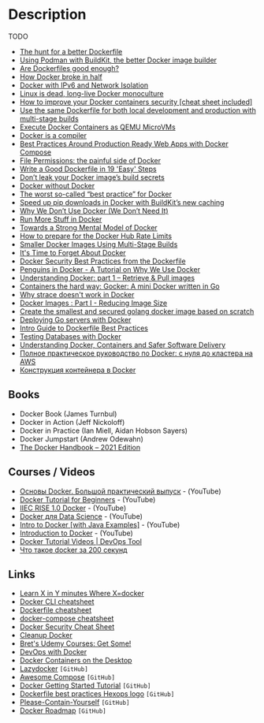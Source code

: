 # Description

TODO


- [The hunt for a better Dockerfile](https://matduggan.com/the-hunt-for-a-better-dockerfile/)
- [Using Podman with BuildKit, the better Docker image builder](https://pythonspeed.com/articles/podman-buildkit/)
- [Are Dockerfiles good enough?](https://matduggan.com/are-dockerfiles-good-enough/)
- [How Docker broke in half](https://www.infoworld.com/article/3632142/how-docker-broke-in-half.html)
- [Docker with IPv6 and Network Isolation](https://battlepenguin.com/tech/docker-with-ipv6-and-network-isolation/)
- [Linux is dead, long-live Docker monoculture](https://antranigv.am/weblog_en/posts/2021-08-13-13-37/)
- [How to improve your Docker containers security [cheat sheet included]](https://blog.gitguardian.com/how-to-improve-your-docker-containers-security-cheat-sheet/)
- [Use the same Dockerfile for both local development and production with multi-stage builds](https://blog.atulr.com/docker-local-production-image/)
- [Execute Docker Containers as QEMU MicroVMs](https://mergeboard.com/blog/2-qemu-microvm-docker/)
- [Docker is a compiler](https://matt-rickard.com/docker-is-a-compiler/)
- [Best Practices Around Production Ready Web Apps with Docker Compose](https://nickjanetakis.com/blog/best-practices-around-production-ready-web-apps-with-docker-compose)
- [File Permissions: the painful side of Docker](https://blog.gougousis.net/file-permissions-the-painful-side-of-docker/)
- [Write a Good Dockerfile in 19 'Easy' Steps](https://jkutner.github.io/2021/04/26/write-good-dockerfile.html)
- [Don’t leak your Docker image’s build secrets](https://pythonspeed.com/articles/docker-build-secrets/)
- [Docker without Docker](https://fly.io/blog/docker-without-docker/)
- [The worst so-called “best practice” for Docker](https://pythonspeed.com/articles/security-updates-in-docker/)
- [Speed up pip downloads in Docker with BuildKit’s new caching](https://pythonspeed.com/articles/docker-cache-pip-downloads/)
- [Why We Don’t Use Docker (We Don’t Need It)](https://lobste.rs/s/dsk7m1/why_we_don_t_use_docker_we_don_t_need_it)
- [Run More Stuff in Docker](https://jonathan.bergknoff.com/journal/run-more-stuff-in-docker/)
- [Towards a Strong Mental Model of Docker](https://blog.andrewray.me/towards-a-strong-mental-model-of-docker/)
- [How to prepare for the Docker Hub Rate Limits](https://inlets.dev/blog/2020/10/29/preparing-docker-hub-rate-limits.html)
- [Smaller Docker Images Using Multi-Stage Builds](https://codesalad.dev/blog/smaller-docker-images-using-multi-stage-builds-8)
- [It's Time to Forget About Docker](https://martinheinz.dev/blog/35)
- [Docker Security Best Practices from the Dockerfile](https://cloudberry.engineering/article/dockerfile-security-best-practices/)
- [Penguins in Docker - A Tutorial on Why We Use Docker](https://www.ezzeddinabdullah.com/posts/penguins-in-docker-a-tutorial-on-why-we-use-docker)
- [Understanding Docker: part 1 – Retrieve & Pull images](https://dev.to/aurelievache/understanding-docker-part-1-retrieve-pull-images-3ccn)
- [Containers the hard way: Gocker: A mini Docker written in Go](https://unixism.net/2020/06/containers-the-hard-way-gocker-a-mini-docker-written-in-go/)
- [Why strace doesn't work in Docker](https://jvns.ca/blog/2020/04/29/why-strace-doesnt-work-in-docker/)
- [Docker Images : Part I - Reducing Image Size](https://www.ardanlabs.com/blog/2020/02/docker-images-part1-reducing-image-size.html)
- [Create the smallest and secured golang docker image based on scratch](https://chemidy.medium.com/create-the-smallest-and-secured-golang-docker-image-based-on-scratch-4752223b7324)
- [Deploying Go servers with Docker](https://go.dev/blog/docker)
- [Intro Guide to Dockerfile Best Practices](https://www.docker.com/blog/intro-guide-to-dockerfile-best-practices/)
- [Testing Databases with Docker](https://ericchiang.github.io/post/testing-dbs-with-docker/)
- [Understanding Docker, Containers and Safer Software Delivery](https://www.sitepoint.com/docker-containers-software-delivery/)
- [Полное практическое руководство по Docker: с нуля до кластера на AWS](https://habr.com/ru/post/310460/)
- [Конструкция контейнера в Docker](https://nuancesprog.ru/p/14698/)


## Books

- Docker Book (James Turnbul)
- Docker in Action (Jeff Nickoloff)
- Docker in Practice (Ian Miell, Aidan Hobson Sayers)
- Docker Jumpstart (Andrew Odewahn)
- [The Docker Handbook – 2021 Edition](https://www.freecodecamp.org/news/the-docker-handbook/)


## Courses / Videos

- [Основы Docker. Большой практический выпуск](https://youtu.be/QF4ZF857m44) - (YouTube)
- [Docker Tutorial for Beginners](https://www.youtube.com/watch?v=fqMOX6JJhGo) - (YouTube)
- [IIEC RISE 1.0 Docker](https://www.youtube.com/playlist?list=PLAi9X1uG6jZ30QGz7FZ55A27jPeY8EwkE) - (YouTube)
- [Docker для Data Science](https://youtube.com/playlist?list=PLQJ7ptkRY-xbR0ka2TUxJkXna40XWu92m) - (YouTube)
- [Intro to Docker [with Java Examples]](https://youtu.be/FzwIs2jMESM) - (YouTube)
- [Introduction to Docker](https://youtu.be/Q5POuMHxW-0) - (YouTube)
- [Docker Tutorial Videos | DevOps Tool](https://youtube.com/playlist?list=PL9ooVrP1hQOHUKuqGuiWLQoJ-LD25KxI5)
- [Что такое docker за 200 секунд](https://youtu.be/HqhgsmThmwA)


## Links

- [Learn X in Y minutes Where X=docker](https://learnxinyminutes.com/docs/docker/)
- [Docker CLI cheatsheet](https://devhints.io/docker)
- [Dockerfile cheatsheet](https://devhints.io/dockerfile)
- [docker-compose cheatsheet](https://devhints.io/docker-compose)
- [Docker Security Cheat Sheet](https://cheatsheetseries.owasp.org/cheatsheets/Docker_Security_Cheat_Sheet.html)
- [Cleanup Docker](https://hanami.run/blog/posts/cleanup-docker/)
- [Bret's Udemy Courses: Get Some!](https://www.bretfisher.com/courses/)
- [DevOps with Docker](https://devopswithdocker.com/)
- [Docker Containers on the Desktop](https://blog.jessfraz.com/post/docker-containers-on-the-desktop/)
- [Lazydocker](https://github.com/jesseduffield/lazydocker) `[GitHub]`
- [Awesome Compose](https://github.com/docker/awesome-compose) `[GitHub]`
- [Docker Getting Started Tutorial](https://github.com/docker/getting-started) `[GitHub]`
- [Dockerfile best practices Hexops logo](https://github.com/hexops/dockerfile) `[GitHub]`
- [Please-Contain-Yourself](https://github.com/dylanlrrb/Please-Contain-Yourself) `[GitHub]`
- [Docker Roadmap](https://github.com/docker/roadmap) `[GitHub]`

